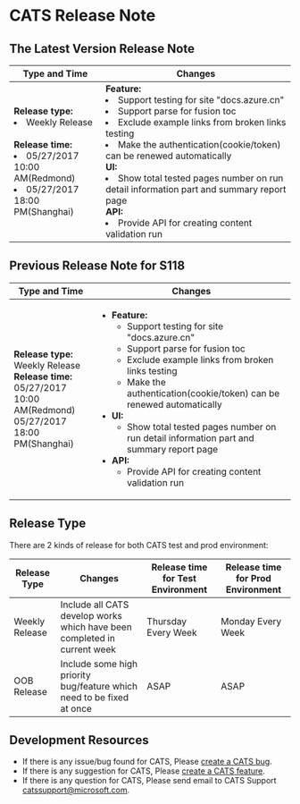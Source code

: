 # CATS Release Note
 
## The Latest Version Release Note
|Type and Time|Changes|
|--|--|
|<b>Release type:</b></br><li>Weekly Release</li></br><b>Release time:</b></br> <li>05/27/2017 10:00 AM(Redmond)</li><li>05/27/2017 18:00 PM(Shanghai)</li>|<b>Feature:</b><li>Support testing for site "docs.azure.cn"</li><li>Support parse for fusion toc</li><li>Exclude example links from broken links testing</li><li>Make the authentication(cookie/token) can be renewed automatically</li><b>UI:</b><li>Show total tested pages number on run detail information part and summary report page</li><b>API:</b> <li>Provide API for creating content validation run</li>

## Previous Release Note for S118
|Type and Time|Changes|
|--|--|
|<b>Release type:</b></br>Weekly Release</br><b>Release time:</b></br> 05/27/2017 10:00 AM(Redmond)</br> 05/27/2017 18:00 PM(Shanghai)|<ul><li><b>Feature:</b><ul><li>Support testing for site "docs.azure.cn"</li><li>Support parse for fusion toc</li><li>Exclude example links from broken links testing</li><li>Make the authentication(cookie/token) can be renewed automatically</li></ul></li><li><b>UI:</b><ul><li>Show total tested pages number on run detail information part and summary report page</li></ul></li><li><b>API:</b><ul> <li>Provide API for creating content validation run</li></ul></li></ul>|

## Release Type
There are 2 kinds of release for both CATS test and prod environment:

|Release Type|Changes|Release time for Test Environment|Release time for Prod Environment|
|--|--|--|--|
|Weekly Release|Include all CATS develop works which have been completed in current week|Thursday Every Week|Monday Every Week|
|OOB Release|Include some high priority bug/feature which need to be fixed at once|ASAP|ASAP|

## Development Resources

* If there is any issue/bug found for CATS, Please [create a CATS bug](https://mseng.visualstudio.com/CSI/Test/_workItems?witd=Bug&_a=new).<br> 
* If there is any suggestion for CATS, Please [create a CATS feature](https://mseng.visualstudio.com/CSI/Test/_workItems?witd=Bug&_a=new). <br>
* If there is any question for CATS, Please send email to CATS Support [catssupport@microsoft.com](mailto:catssupport@microsoft.com).
